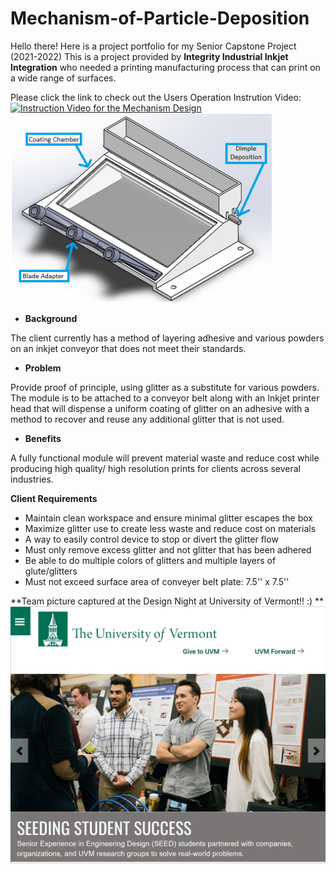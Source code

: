 # Mechanism-of-Particle-Deposition
Hello there!  Here is a project portfolio for my Senior Capstone Project (2021-2022)
This is a project provided by **Integrity Industrial Inkjet Integration** who needed a printing manufacturing process that can print on a wide range of surfaces. 

Please click the link to check out the Users Operation Instrution Video: 
[![Instruction Video for the Mechanism Design](https://www.youtube.com/embed/nuajtc9fk5U/maxresdefault.jpg)](https://www.youtube.com/embed/nuajtc9fk5U)
![alt text](https://github.com/helenwanghh/Mechanism-of-Particle-Deposition/blob/aaef81fc2e028a74d1c1f10eff94ab7b766659b8/demo1.png)

- **Background**

The client currently has a method of layering adhesive and various powders on an inkjet conveyor that does not meet their standards.

- **Problem**

Provide proof of principle, using glitter as a substitute for various powders. The module is to be attached to a conveyor belt along with an Inkjet printer head that will dispense a uniform coating of glitter on an adhesive with a method to recover and reuse any additional glitter that is not used.

- **Benefits**

A fully functional module will prevent material waste and reduce cost while producing high quality/ high resolution prints for clients across several industries.


 **Client Requirements**

- Maintain clean workspace and ensure  minimal glitter escapes the box 
- Maximize glitter use to create less waste and reduce cost on materials
- A way to easily control device to stop or divert the glitter flow
- Must only remove excess glitter and not glitter that has been adhered
- Be able to do multiple colors of glitters and multiple layers of glute/glitters
- Must not exceed surface area of conveyer belt plate: 7.5'' x 7.5''




**Team picture captured at the Design Night at University of Vermont!! :) **
![alt text](https://github.com/helenwanghh/Mechanism-of-Particle-Deposition/blob/272ce959f0002257762bd160ddad7ebed83cebdd/Team%20Pic%20at%20Design%20Night.jpg)
